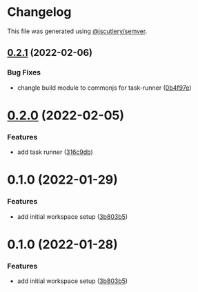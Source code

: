 # Changelog

This file was generated using [@jscutlery/semver](https://github.com/jscutlery/semver).

## [0.2.1](https://github.com/nxmn/nxmn/compare/task-runner-0.2.0...task-runner-0.2.1) (2022-02-06)


### Bug Fixes

* changle build module to commonjs for task-runner ([0b4f97e](https://github.com/nxmn/nxmn/commit/0b4f97e1e6ff6be7393080722e24bfe1dbb6c21f))



# [0.2.0](https://github.com/nxmn/nxmn/compare/task-runner-0.1.0...task-runner-0.2.0) (2022-02-05)


### Features

* add task runner ([316c9db](https://github.com/nxmn/nxmn/commit/316c9db61d323d267c104469a37371e3d07582db))



# 0.1.0 (2022-01-29)


### Features

* add initial workspace setup ([3b803b5](https://github.com/nxmn/nxmn/commit/3b803b5506abd5da5236fc1546b93f0ff9899bc1))



# 0.1.0 (2022-01-28)


### Features

* add initial workspace setup ([3b803b5](https://github.com/nxmn/nxmn/commit/3b803b5506abd5da5236fc1546b93f0ff9899bc1))

